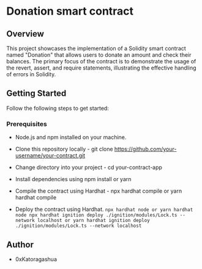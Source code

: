 # Donation smart contract

## Overview 

This project showcases the implementation of a Solidity smart contract named "Donation" that allows users to donate an amount and check their balances. The primary focus of the contract is to demonstrate the usage of the revert, assert, and require statements, illustrating the effective handling of errors in Solidity.

## Getting Started

Follow the following steps to get started:

### Prerequisites

- Node.js and npm installed on your machine.

- Clone this repository locally - git clone https://github.com/your-username/your-contract.git
- Change directory into your project - cd your-contract-app
- Install dependencies using npm install or yarn
- Compile the contract using Hardhat - npx hardhat compile or yarn hardhat compile
- Deploy the contract using Hardhat.
        ```
        npx hardhat node or yarn hardhat node
        npx hardhat ignition deploy ./ignition/modules/Lock.ts --network localhost or yarn hardhat ignition deploy ./ignition/modules/Lock.ts --network localhost
        ```

## Author

- 0xKatoragashua